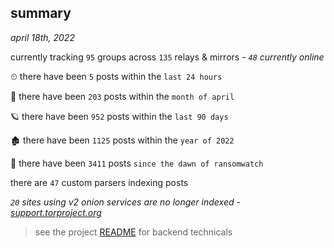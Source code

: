 
## summary
_april 18th, 2022_

currently tracking `95` groups across `135` relays & mirrors - _`48` currently online_

⏲ there have been `5` posts within the `last 24 hours`

🦈 there have been `203` posts within the `month of april`

🪐 there have been `952` posts within the `last 90 days`

🏚 there have been `1125` posts within the `year of 2022`

🦕 there have been `3411` posts `since the dawn of ransomwatch`

there are `47` custom parsers indexing posts

_`20` sites using v2 onion services are no longer indexed - [support.torproject.org](https://support.torproject.org/onionservices/v2-deprecation/)_

> see the project [README](https://github.com/thetanz/ransomwatch#ransomwatch--) for backend technicals
